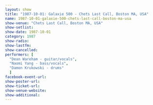 ```yaml
---
layout: show
title: "1987-10-01: Galaxie 500 - Chets Last Call, Boston MA, USA"
name: 1987-10-01-galaxie-500-chets-last-call-boston-ma-usa
show-venue: "Chets Last Call, Boston MA, USA"
show-setlist: 
show-date: 1987-10-01
category: 1987
show-radio: 
show-lastfm: 
show-cancelled: 
performers: [
  "Dean Wareham - guitar/vocals",
  "Naomi Yang - bass/vocals",
  "Damon Krukowski - drums"
  ]
facebook-event-url: 
show-poster-url: 
show-ticket-url: 
show-venue-website: 
show-additional: 
---
```


